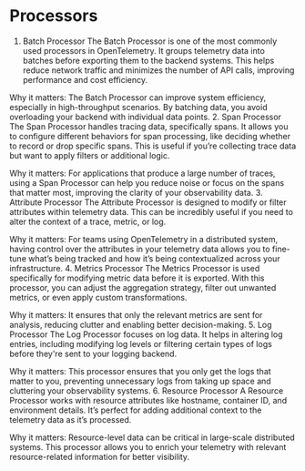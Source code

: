 # Processors
1. Batch Processor
   The Batch Processor is one of the most commonly used processors in OpenTelemetry. It groups telemetry data into batches before exporting them to the backend systems. This helps reduce network traffic and minimizes the number of API calls, improving performance and cost efficiency.

Why it matters: The Batch Processor can improve system efficiency, especially in high-throughput scenarios. By batching data, you avoid overloading your backend with individual data points.
2. Span Processor
   The Span Processor handles tracing data, specifically spans. It allows you to configure different behaviors for span processing, like deciding whether to record or drop specific spans. This is useful if you’re collecting trace data but want to apply filters or additional logic.

Why it matters: For applications that produce a large number of traces, using a Span Processor can help you reduce noise or focus on the spans that matter most, improving the clarity of your observability data.
3. Attribute Processor
   The Attribute Processor is designed to modify or filter attributes within telemetry data. This can be incredibly useful if you need to alter the context of a trace, metric, or log.

Why it matters: For teams using OpenTelemetry in a distributed system, having control over the attributes in your telemetry data allows you to fine-tune what’s being tracked and how it’s being contextualized across your infrastructure.
4. Metrics Processor
   The Metrics Processor is used specifically for modifying metric data before it is exported. With this processor, you can adjust the aggregation strategy, filter out unwanted metrics, or even apply custom transformations.

Why it matters: It ensures that only the relevant metrics are sent for analysis, reducing clutter and enabling better decision-making.
5. Log Processor
   The Log Processor focuses on log data. It helps in altering log entries, including modifying log levels or filtering certain types of logs before they're sent to your logging backend.

Why it matters: This processor ensures that you only get the logs that matter to you, preventing unnecessary logs from taking up space and cluttering your observability systems.
6. Resource Processor
   A Resource Processor works with resource attributes like hostname, container ID, and environment details. It’s perfect for adding additional context to the telemetry data as it’s processed.

Why it matters: Resource-level data can be critical in large-scale distributed systems. This processor allows you to enrich your telemetry with relevant resource-related information for better visibility.
